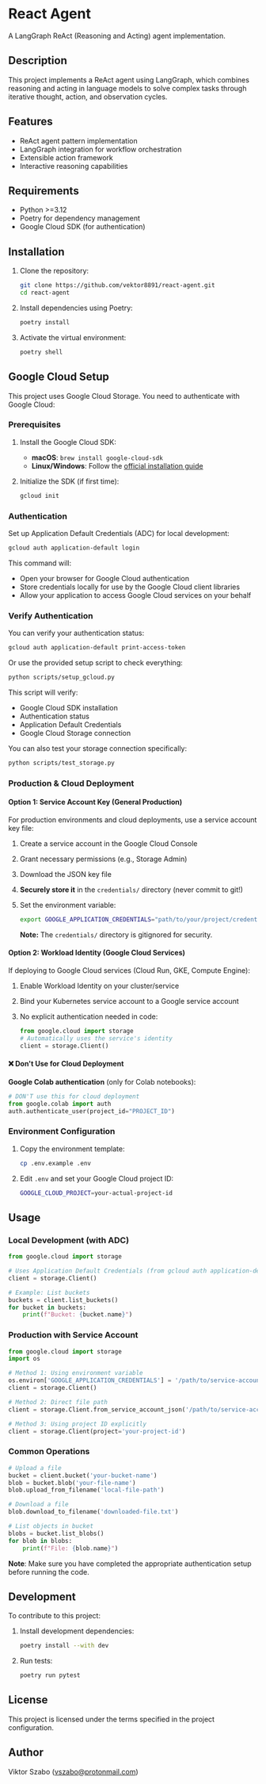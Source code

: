 # React Agent

A LangGraph ReAct (Reasoning and Acting) agent implementation.

## Description

This project implements a ReAct agent using LangGraph, which combines reasoning and acting in language models to solve complex tasks through iterative thought, action, and observation cycles.

## Features

- ReAct agent pattern implementation
- LangGraph integration for workflow orchestration
- Extensible action framework
- Interactive reasoning capabilities

## Requirements

- Python >=3.12
- Poetry for dependency management
- Google Cloud SDK (for authentication)

## Installation

1. Clone the repository:

   ```bash
   git clone https://github.com/vektor8891/react-agent.git
   cd react-agent
   ```

2. Install dependencies using Poetry:

    ```bash
    poetry install
    ```

3. Activate the virtual environment:

    ```bash
    poetry shell
    ```

## Google Cloud Setup

This project uses Google Cloud Storage. You need to authenticate with Google Cloud:

### Prerequisites

1. Install the Google Cloud SDK:
   - **macOS**: `brew install google-cloud-sdk`
   - **Linux/Windows**: Follow the [official installation guide](https://cloud.google.com/sdk/docs/install)

2. Initialize the SDK (if first time):

   ```bash
   gcloud init
   ```

### Authentication

Set up Application Default Credentials (ADC) for local development:

```bash
gcloud auth application-default login
```

This command will:

- Open your browser for Google Cloud authentication
- Store credentials locally for use by the Google Cloud client libraries
- Allow your application to access Google Cloud services on your behalf

### Verify Authentication

You can verify your authentication status:

```bash
gcloud auth application-default print-access-token
```

Or use the provided setup script to check everything:

```bash
python scripts/setup_gcloud.py
```

This script will verify:

- Google Cloud SDK installation
- Authentication status  
- Application Default Credentials
- Google Cloud Storage connection

You can also test your storage connection specifically:

```bash
python scripts/test_storage.py
```

### Production & Cloud Deployment

#### Option 1: Service Account Key (General Production)

For production environments and cloud deployments, use a service account key file:

1. Create a service account in the Google Cloud Console
2. Grant necessary permissions (e.g., Storage Admin)
3. Download the JSON key file
4. **Securely store it** in the `credentials/` directory (never commit to git!)
5. Set the environment variable:

   ```bash
   export GOOGLE_APPLICATION_CREDENTIALS="path/to/your/project/credentials/service-account-key.json"
   ```

   **Note:** The `credentials/` directory is gitignored for security.

#### Option 2: Workload Identity (Google Cloud Services)

If deploying to Google Cloud services (Cloud Run, GKE, Compute Engine):

1. Enable Workload Identity on your cluster/service
2. Bind your Kubernetes service account to a Google service account
3. No explicit authentication needed in code:

   ```python
   from google.cloud import storage
   # Automatically uses the service's identity
   client = storage.Client()
   ```

#### ❌ Don't Use for Cloud Deployment

**Google Colab authentication** (only for Colab notebooks):

```python
# DON'T use this for cloud deployment
from google.colab import auth
auth.authenticate_user(project_id="PROJECT_ID")
```

### Environment Configuration

1. Copy the environment template:

   ```bash
   cp .env.example .env
   ```

2. Edit `.env` and set your Google Cloud project ID:

   ```bash
   GOOGLE_CLOUD_PROJECT=your-actual-project-id
   ```

## Usage

### Local Development (with ADC)

```python
from google.cloud import storage

# Uses Application Default Credentials (from gcloud auth application-default login)
client = storage.Client()

# Example: List buckets
buckets = client.list_buckets()
for bucket in buckets:
    print(f"Bucket: {bucket.name}")
```

### Production with Service Account

```python
from google.cloud import storage
import os

# Method 1: Using environment variable
os.environ['GOOGLE_APPLICATION_CREDENTIALS'] = '/path/to/service-account-key.json'
client = storage.Client()

# Method 2: Direct file path
client = storage.Client.from_service_account_json('/path/to/service-account-key.json')

# Method 3: Using project ID explicitly
client = storage.Client(project='your-project-id')
```

### Common Operations

```python
# Upload a file
bucket = client.bucket('your-bucket-name')
blob = bucket.blob('your-file-name')
blob.upload_from_filename('local-file-path')

# Download a file
blob.download_to_filename('downloaded-file.txt')

# List objects in bucket
blobs = bucket.list_blobs()
for blob in blobs:
    print(f"File: {blob.name}")
```

**Note**: Make sure you have completed the appropriate authentication setup before running the code.

## Development

To contribute to this project:

1. Install development dependencies:

    ```bash
    poetry install --with dev
    ```

2. Run tests:

    ```bash
    poetry run pytest
    ```

## License

This project is licensed under the terms specified in the project configuration.

## Author

Viktor Szabo (<vszabo@protonmail.com>)
